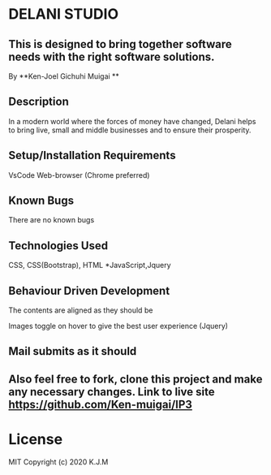 # DELANI STUDIO
This is designed to bring together software needs with the right software solutions.
---
By **Ken-Joel Gichuhi Muigai **

## Description

In a modern world where the forces of money have changed, Delani helps to bring live, small and middle businesses and to ensure their prosperity.

## Setup/Installation Requirements

VsCode
Web-browser (Chrome preferred)

## Known Bugs

There are no known bugs

## Technologies Used

CSS, CSS(Bootstrap), HTML *JavaScript,Jquery

## Behaviour Driven Development
The contents are aligned as they should be

Images toggle on hover to give the best user experience (Jquery)

Mail submits as it should
---
Also feel free to fork, clone this project and make any necessary changes.
Link to live site
https://github.com/Ken-muigai/IP3
---
# License
MIT Copyright (c) 2020 K.J.M
